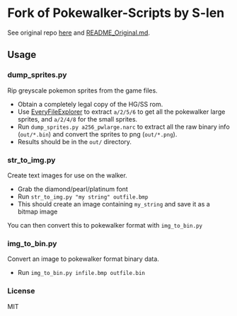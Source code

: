 # Fork of Pokewalker-Scripts by S-len

See original repo [here](https://github.com/S-len/Pokewalker-Scripts) and [README_Original.md](./README_Original.md).

## Usage

### dump_sprites.py

Rip greyscale pokemon sprites from the game files.

- Obtain a completely legal copy of the HG/SS rom.
- Use [EveryFileExplorer](https://github.com/PabloMK7/EveryFileExplorer) to extract `a/2/5/6` to get all the pokewalker large sprites, and `a/2/4/8` for the small sprites.
- Run `dump_sprites.py a256_pwlarge.narc` to extract all the raw binary info (`out/*.bin`) and convert the sprites to png (`out/*.png`).
- Results should be in the `out/` directory.

### str_to_img.py

Create text images for use on the walker.

- Grab the diamond/pearl/platinum font
- Run `str_to_img.py "my string" outfile.bmp`
- This should create an image containing `my_string` and save it as a bitmap image

You can then convert this to pokewalker format with `img_to_bin.py`

### img_to_bin.py

Convert an image to pokewalker format binary data.

- Run `img_to_bin.py infile.bmp outfile.bin`

### License

MIT
